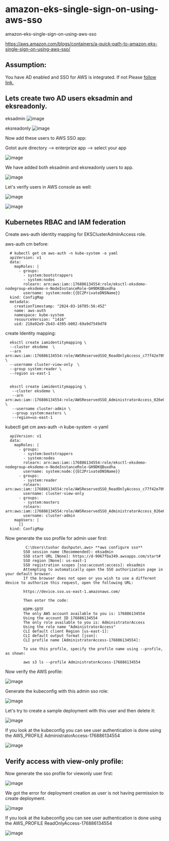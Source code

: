 # amazon-eks-single-sign-on-using-aws-sso
amazon-eks-single-sign-on-using-aws-sso

https://aws.amazon.com/blogs/containers/a-quick-path-to-amazon-eks-single-sign-on-using-aws-sso/

Assumption:
-------------------

You have AD enabled and SSO for AWS is integrated. If not Please [follow link.](https://github.com/tushardashpute/sso_eks_authentication)


Lets create two AD users eksadmin and eksreadonly.
------------------------------------------------
eksadmin
![image](https://github.com/tushardashpute/amazon-eks-single-sign-on-using-aws-sso/assets/74225291/ef187892-5990-4c30-9b1c-2051844c736a)

eksreadonly
![image](https://github.com/tushardashpute/amazon-eks-single-sign-on-using-aws-sso/assets/74225291/e15ec34f-fff3-4481-9af6-f7e1e7a82439)

Now add these users to AWS SSO app:

Gotot aure directory --> enterprize app --> select your app

![image](https://github.com/tushardashpute/amazon-eks-single-sign-on-using-aws-sso/assets/74225291/dd26f19d-8f49-4b05-bff4-d7fa2e8b4be3)

We have added both eksadmin and eksreadonly users to app.

![image](https://github.com/tushardashpute/amazon-eks-single-sign-on-using-aws-sso/assets/74225291/76819857-9b14-4e8a-87d7-bf4ba690e26f)

Let's verify users in AWS console as well:

![image](https://github.com/tushardashpute/amazon-eks-single-sign-on-using-aws-sso/assets/74225291/84f3c96f-3492-45c9-a2fc-6c52989a37e9)

![image](https://github.com/tushardashpute/amazon-eks-single-sign-on-using-aws-sso/assets/74225291/27308f9d-f6a4-4e75-b9ef-5630957b53cc)

Kubernetes RBAC and IAM federation
----------------------------------

Create aws-auth identity mapping for EKSClusterAdminAccess role.

aws-auth cm before:

      # kubectl get cm aws-auth -n kube-system -o yaml
      apiVersion: v1
      data:
        mapRoles: |
          - groups:
            - system:bootstrappers
            - system:nodes
            rolearn: arn:aws:iam::176886134554:role/eksctl-eksdemo-nodegroup-eksdemo-n-NodeInstanceRole-GH9DKQBuxdha
            username: system:node:{{EC2PrivateDNSName}}
      kind: ConfigMap
      metadata:
        creationTimestamp: "2024-03-16T05:56:45Z"
        name: aws-auth
        namespace: kube-system
        resourceVersion: "1416"
        uid: 210a92e9-2b43-4395-b002-69a9d7549d78

create Identity mapping:

      eksctl create iamidentitymapping \
      --cluster eksdemo  \
      --arn arn:aws:iam::176886134554:role/AWSReservedSSO_ReadOnlyAccess_c77f42e70907aa5d  \
      --username cluster-view-only  \
      --group system:reader \
      --region us-east-1

   
      eksctl create iamidentitymapping \
       --cluster eksdemo \
       --arn arn:aws:iam::176886134554:role/AWSReservedSSO_AdministratorAccess_026e0779fc59ced0 \
       --username cluster-admin \
       --group system:masters \
       --region=us-east-1	

kubectl get cm aws-auth -n kube-system -o yaml

      apiVersion: v1
      data:
        mapRoles: |
          - groups:
            - system:bootstrappers
            - system:nodes
            rolearn: arn:aws:iam::176886134554:role/eksctl-eksdemo-nodegroup-eksdemo-n-NodeInstanceRole-GH9DKQBuxdha
            username: system:node:{{EC2PrivateDNSName}}
          - groups:
            - system:reader
            rolearn: arn:aws:iam::176886134554:role/AWSReservedSSO_ReadOnlyAccess_c77f42e70907aa5d
            username: cluster-view-only
          - groups:
            - system:masters
            rolearn: arn:aws:iam::176886134554:role/AWSReservedSSO_AdministratorAccess_026e0779fc59ced0
            username: cluster-admin
        mapUsers: |
          []
      kind: ConfigMap

Now generate the sso profile for admin user first:

             C:\Users\tushar dashpute\.aws> **aws configure sso**
            SSO session name (Recommended): eksadmin
            SSO start URL [None]: https://d-9067fba349.awsapps.com/start#
            SSO region [None]: us-east-1
            SSO registration scopes [sso:account:access]: eksadmin
            Attempting to automatically open the SSO authorization page in your default browser.
            If the browser does not open or you wish to use a different device to authorize this request, open the following URL:
            
            https://device.sso.us-east-1.amazonaws.com/
            
            Then enter the code:
            
            KDPM-SDTF
            The only AWS account available to you is: 176886134554
            Using the account ID 176886134554
            The only role available to you is: AdministratorAccess
            Using the role name "AdministratorAccess"
            CLI default client Region [us-east-1]:
            CLI default output format [json]:
            CLI profile name [AdministratorAccess-176886134554]:
            
            To use this profile, specify the profile name using --profile, as shown:
            
            aws s3 ls --profile AdministratorAccess-176886134554

Now verify the AWS profile:

![image](https://github.com/tushardashpute/amazon-eks-single-sign-on-using-aws-sso/assets/74225291/ff228567-b8bc-4d7d-8439-0e51c04f7403)

Generate the kubeconfig with this admin sso role:

![image](https://github.com/tushardashpute/amazon-eks-single-sign-on-using-aws-sso/assets/74225291/81181f64-817c-4b5d-827a-543b148e88a3)

Let's try to create a sample deployment with this user and then delete it:

![image](https://github.com/tushardashpute/amazon-eks-single-sign-on-using-aws-sso/assets/74225291/fe758207-7319-493a-880c-3c721bd116e1)

If you look at the kubeconfig you can see user authentication is done using the AWS_PROFILE  AdministratorAccess-176886134554

![image](https://github.com/tushardashpute/amazon-eks-single-sign-on-using-aws-sso/assets/74225291/2257a7bb-4270-4a18-945a-ad15e875dc72)

Verify access with view-only profile:
-------------------------------------
Now generate the sso profile for viewonly user first:

![image](https://github.com/tushardashpute/amazon-eks-single-sign-on-using-aws-sso/assets/74225291/a49ca35e-1ef1-4a77-bec0-8d01f975ddc8)

We got the error for deployment creation as user is not having permission to create deployment.

![image](https://github.com/tushardashpute/amazon-eks-single-sign-on-using-aws-sso/assets/74225291/6a561fb8-2aa0-426a-a757-f93090b6f6f0)

If you look at the kubeconfig you can see user authentication is done using the AWS_PROFILE ReadOnlyAccess-176886134554

![image](https://github.com/tushardashpute/amazon-eks-single-sign-on-using-aws-sso/assets/74225291/ef1f84a5-e2b9-4cdb-a2ef-0c73488d7dda)


